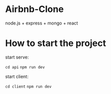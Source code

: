 # Airbnb-Clone
node.js + express + mongo + react

# How to start the project

start serve:

`cd api`
`npm run dev`

start client:

`cd client`
`npm run dev`
